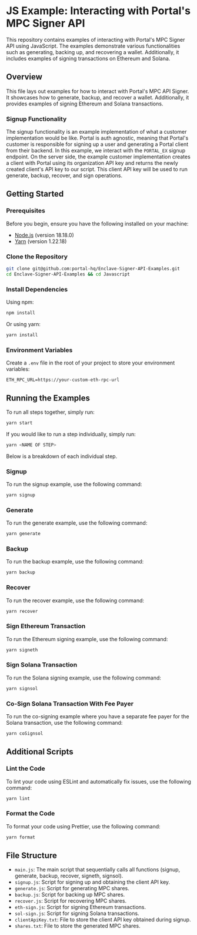 # JS Example: Interacting with Portal's MPC Signer API

This repository contains examples of interacting with Portal's MPC Signer API using JavaScript. The examples demonstrate various functionalities such as generating, backing up, and recovering a wallet. Additionally, it includes examples of signing transactions on Ethereum and Solana.

## Overview

This file lays out examples for how to interact with Portal's MPC API Signer. It showcases how to generate, backup, and recover a wallet. Additionally, it provides examples of signing Ethereum and Solana transactions.

### Signup Functionality

The signup functionality is an example implementation of what a customer implementation would be like. Portal is auth agnostic, meaning that Portal's customer is responsible for signing up a user and generating a Portal client from their backend. In this example, we interact with the `PORTAL_EX` signup endpoint. On the server side, the example customer implementation creates a client with Portal using its organization API key and returns the newly created client's API key to our script. This client API key will be used to run generate, backup, recover, and sign operations.

## Getting Started

### Prerequisites

Before you begin, ensure you have the following installed on your machine:

- [Node.js](https://nodejs.org/) (version 18.18.0)
- [Yarn](https://yarnpkg.com/) (version 1.22.18)

### Clone the Repository

```bash
git clone git@github.com:portal-hq/Enclave-Signer-API-Examples.git
cd Enclave-Signer-API-Examples && cd Javascript
```

### Install Dependencies

Using npm:

```bash
npm install
```

Or using yarn:

```bash
yarn install
```

### Environment Variables

Create a `.env` file in the root of your project to store your environment variables:

```
ETH_RPC_URL=https://your-custom-eth-rpc-url
```

## Running the Examples

To run all steps together, simply run:

```bash
yarn start
```

If you would like to run a step individually, simply run:

```bash
yarn <NAME OF STEP>
```

Below is a breakdown of each individual step.

### Signup

To run the signup example, use the following command:

```bash
yarn signup
```

### Generate

To run the generate example, use the following command:

```bash
yarn generate
```

### Backup

To run the backup example, use the following command:

```bash
yarn backup
```

### Recover

To run the recover example, use the following command:

```bash
yarn recover
```

### Sign Ethereum Transaction

To run the Ethereum signing example, use the following command:

```bash
yarn signeth
```

### Sign Solana Transaction

To run the Solana signing example, use the following command:

```bash
yarn signsol
```

### Co-Sign Solana Transaction With Fee Payer

To run the co-signing example where you have a separate fee payer for the Solana transaction, use the following command:

```bash
yarn coSignsol
```

## Additional Scripts

### Lint the Code

To lint your code using ESLint and automatically fix issues, use the following command:

```bash
yarn lint
```

### Format the Code

To format your code using Prettier, use the following command:

```bash
yarn format
```

## File Structure

- `main.js`: The main script that sequentially calls all functions (signup, generate, backup, recover, signeth, signsol).
- `signup.js`: Script for signing up and obtaining the client API key.
- `generate.js`: Script for generating MPC shares.
- `backup.js`: Script for backing up MPC shares.
- `recover.js`: Script for recovering MPC shares.
- `eth-sign.js`: Script for signing Ethereum transactions.
- `sol-sign.js`: Script for signing Solana transactions.
- `clientApiKey.txt`: File to store the client API key obtained during signup.
- `shares.txt`: File to store the generated MPC shares.
